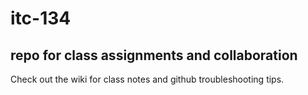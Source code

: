 
# itc-134
## repo for class assignments and collaboration
Check out the wiki for class notes and github troubleshooting tips.
